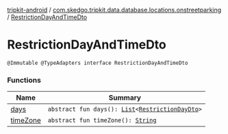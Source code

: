 [tripkit-android](../../index.md) / [com.skedgo.tripkit.data.database.locations.onstreetparking](../index.md) / [RestrictionDayAndTimeDto](./index.md)

# RestrictionDayAndTimeDto

`@Immutable @TypeAdapters interface RestrictionDayAndTimeDto`

### Functions

| Name | Summary |
|---|---|
| [days](days.md) | `abstract fun days(): `[`List`](https://kotlinlang.org/api/latest/jvm/stdlib/kotlin.collections/-list/index.html)`<`[`RestrictionDayDto`](../-restriction-day-dto/index.md)`>` |
| [timeZone](time-zone.md) | `abstract fun timeZone(): `[`String`](https://kotlinlang.org/api/latest/jvm/stdlib/kotlin/-string/index.html) |
